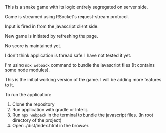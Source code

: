 This is a snake game with its logic entirely segregated on server side.

Game is streamed using RSocket's request-stream protocol.

Input is fired in from the javascript client side.

New game is initiated by refreshing the page.

No score is maintained yet.

I don't think application is thread safe. I have not tested it yet.

I'm using `npx webpack` command to bundle the javascript files (It contains some node modules). 

This is the initial working version of the game. I will be adding more features to it.


To run the application:
1. Clone the repository
2. Run application with gradle or Intellij.
3. Run `npx webpack` in the terminal to bundle the javascript files. (In root directory of the project)
4. Open ./dist/index.html in the browser.
